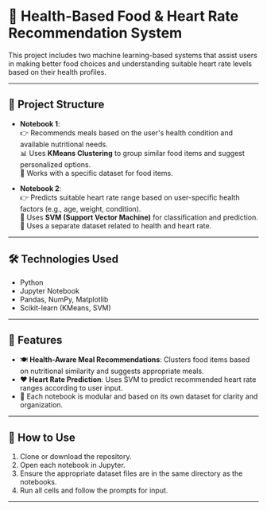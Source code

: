 # 🥗 Health-Based Food & Heart Rate Recommendation System

This project includes two machine learning-based systems that assist users in making better food choices and understanding suitable heart rate levels based on their health profiles.

---

## 📁 Project Structure

- **Notebook 1**:  
  👉 Recommends meals based on the user's health condition and available nutritional needs.  
  📊 Uses **KMeans Clustering** to group similar food items and suggest personalized options.  
  📂 Works with a specific dataset for food items.

- **Notebook 2**:  
  👉 Predicts suitable heart rate range based on user-specific health factors (e.g., age, weight, condition).  
  🤖 Uses **SVM (Support Vector Machine)** for classification and prediction.  
  📂 Uses a separate dataset related to health and heart rate.

---

## 🛠️ Technologies Used

- Python
- Jupyter Notebook
- Pandas, NumPy, Matplotlib
- Scikit-learn (KMeans, SVM)

---

## 🧠 Features

- 🍽️ **Health-Aware Meal Recommendations**: Clusters food items based on nutritional similarity and suggests appropriate meals.
- ❤️ **Heart Rate Prediction**: Uses SVM to predict recommended heart rate ranges according to user input.
- 🔄 Each notebook is modular and based on its own dataset for clarity and organization.

---

## 📌 How to Use

1. Clone or download the repository.
2. Open each notebook in Jupyter.
3. Ensure the appropriate dataset files are in the same directory as the notebooks.
4. Run all cells and follow the prompts for input.

---
